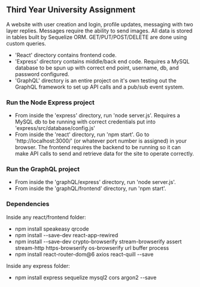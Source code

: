 ## Third Year University Assignment

A website with user creation and login, profile updates, messaging with two layer replies. Messages require the ability to send images. All data is stored in tables built by Sequelize ORM. GET/PUT/POST/DELETE are done using custom queries.

- 'React' directory contains frontend code.
- 'Express' directory contains middle/back end code. Requires a MySQL database to be spun up with correct end point, username, db, and password configured.
- 'GraphQL' directory is an entire project on it's own testing out the GraphQL framework to set up API calls and a pub/sub event system.

### Run the Node Express project
- From inside the 'express' directory, run 'node server.js'. Requires a MySQL db to be running with correct credentials put into 'express/src/database/config.js'
- From inside the 'react' directory, run 'npm start'. Go to 'http://localhost:3000/' (or whatever port number is assigned) in your browser. The frontend requires the backend to be running so it can make API calls to send and retrieve data for the site to operate correctly.

### Run the GraphQL project
- From inside the 'graphQL/express' directory, run 'node server.js'.
- From inside the 'graphQL/frontend' directory, run 'npm start'.

### Dependencies
Inside any react/frontend folder:
- npm install speakeasy qrcode
- npm install --save-dev react-app-rewired   
- npm install --save-dev crypto-browserify stream-browserify assert stream-http https-browserify os-browserify url buffer process
- npm install react-router-dom@6 axios react-quill --save 

Inside any express folder:
- npm install express sequelize mysql2 cors argon2 --save 
